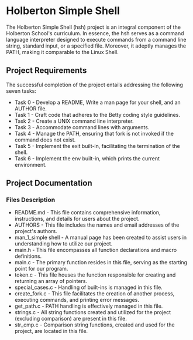 # Holberton Simple Shell

The Holberton Simple Shell (hsh) project is an integral component of the Holberton School's curriculum. In essence, the hsh serves as a command language interpreter designed to execute commands from a command line string, standard input, or a specified file. Moreover, it adeptly manages the PATH, making it comparable to the Linux Shell.

## Project Requirements

The successful completion of the project entails addressing the following seven tasks:

* Task 0 - Develop a README, Write a man page for your shell, and an AUTHOR file.
* Task 1 - Craft code that adheres to the Betty coding style guidelines.
* Task 2 - Create a UNIX command line interpreter.
* Task 3 - Accommodate command lines with arguments.
* Task 4 - Manage the PATH, ensuring that fork is not invoked if the command does not exist.
* Task 5 - Implement the exit built-in, facilitating the termination of the shell.
* Task 6 - Implement the env built-in, which prints the current environment.

## Project Documentation

### Files Description

* README.md - This file contains comprehensive information, instructions, and details for users about the project.
* AUTHORS - This file includes the names and email addresses of the project's authors.
* man_1_simple shell - A manual page has been created to assist users in understanding how to utilize our project.
* main.h - This file encompasses all function declarations and macro definitions.
* main.c - The primary function resides in this file, serving as the starting point for our program.
* token.c - This file houses the function responsible for creating and returning an array of pointers.
* special_cases.c - Handling of built-ins is managed in this file.
* create_fork.c - This file facilitates the creation of another process, executing commands, and printing error messages.
* get_path.c - PATH handling is effectively managed in this file.
* strings.c - All string functions created and utilized for the project (excluding comparison) are present in this file.
* str_cmp.c - Comparison string functions, created and used for the project, are located in this file.
